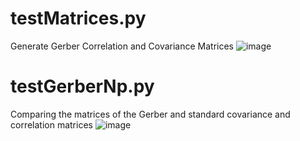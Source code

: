 # testMatrices.py
Generate Gerber Correlation and Covariance Matrices 
![image](https://github.com/diegodalvarez/Gerber/assets/48641554/306fc3b4-e211-454c-9b9e-501b58822535)

# testGerberNp.py
Comparing the matrices of the Gerber and standard covariance and correlation matrices
![image](https://github.com/diegodalvarez/Gerber/assets/48641554/e66a3dfc-bbb3-462d-86ec-7de310737422)
